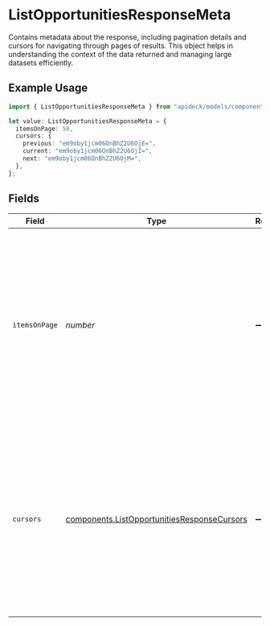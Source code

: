 # ListOpportunitiesResponseMeta

Contains metadata about the response, including pagination details and cursors for navigating through pages of results. This object helps in understanding the context of the data returned and managing large datasets efficiently.

## Example Usage

```typescript
import { ListOpportunitiesResponseMeta } from "apideck/models/components";

let value: ListOpportunitiesResponseMeta = {
  itemsOnPage: 50,
  cursors: {
    previous: "em9oby1jcm06OnBhZ2U6OjE=",
    current: "em9oby1jcm06OnBhZ2U6OjI=",
    next: "em9oby1jcm06OnBhZ2U6OjM=",
  },
};
```

## Fields

| Field                                                                                                                                                                                                                | Type                                                                                                                                                                                                                 | Required                                                                                                                                                                                                             | Description                                                                                                                                                                                                          | Example                                                                                                                                                                                                              |
| -------------------------------------------------------------------------------------------------------------------------------------------------------------------------------------------------------------------- | -------------------------------------------------------------------------------------------------------------------------------------------------------------------------------------------------------------------- | -------------------------------------------------------------------------------------------------------------------------------------------------------------------------------------------------------------------- | -------------------------------------------------------------------------------------------------------------------------------------------------------------------------------------------------------------------- | -------------------------------------------------------------------------------------------------------------------------------------------------------------------------------------------------------------------- |
| `itemsOnPage`                                                                                                                                                                                                        | *number*                                                                                                                                                                                                             | :heavy_minus_sign:                                                                                                                                                                                                   | Indicates the total number of opportunity records included in the current page of the response. This integer value helps in assessing the volume of data retrieved per request and is useful for pagination control. | 50                                                                                                                                                                                                                   |
| `cursors`                                                                                                                                                                                                            | [components.ListOpportunitiesResponseCursors](../../models/components/listopportunitiesresponsecursors.md)                                                                                                           | :heavy_minus_sign:                                                                                                                                                                                                   | Holds the cursors used for paginating through the list of opportunities. This object includes pointers to navigate to different pages, facilitating seamless data retrieval across multiple requests.                |                                                                                                                                                                                                                      |